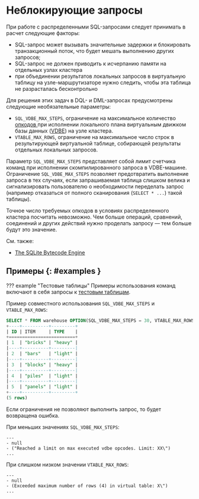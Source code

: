 # Неблокирующие запросы

При работе с распределенными SQL-запросами следует принимать в расчет
следующие факторы:

- SQL-запрос может вызывать значительные задержки и блокировать
  транзакционный поток, что будет мешать выполнению других запросов;
- SQL-запрос не должен приводить к исчерпанию памяти на отдельных узлах
  кластера
- при объединении результатов локальных запросов в виртуальную таблицу
  на узле-маршрутизаторе нужно следить, чтобы эта таблица не
  разрасталась бесконтрольно

Для решения этих задач в DQL- и DML-запросах предусмотрены следующие
необязательные параметры:

- `SQL_VDBE_MAX_STEPS`, ограничение на максимальное количество
  [опкодов ](../../overview/glossary.md#opcode) при исполнении
  локального плана виртуальным движком базы данных
  ([VDBE](https://www.sqlite.org/vdbe.html)) на узле кластера.
- `VTABLE_MAX_ROWS`, ограничение на максимальное число строк в
  результирующей виртуальной таблице, собирающей результаты отдельных
  локальных запросов.

Параметр `SQL_VDBE_MAX_STEPS` представляет собой лимит счетчика команд
при исполнении скомпилированного запроса в VDBE-машине. Ограничение
`SQL_VDBE_MAX_STEPS` позволяет предотвратить выполнение запроса в тех
случаях, если запрашиваемая таблица слишком велика и сигнализировать
пользователю о необходимости переделать запрос (например отказаться от
полного сканирования (`SELECT * ...`) такой таблицы).

Точное число требуемых опкодов в условиях распределенного кластера
посчитать невозможно. Чем больше операций, сравнений, соединений и
других действий нужно проделать запросу — тем больше будут это значение.

Cм. также:

  - [The SQLite Bytecode Engine](https://www.sqlite.org/opcode.html)

<!--
Локально, получение минимальной таблицы 1х1 требует 8 опкодов. Каждая
дополнительная колонка прибавляет 1 опкод, строка — N+2, где N — число
колонок в таблице. Один фильтр `WHERE` добавляет еще 2 опкода (для
сравнения двух значений).
 -->

## Примеры {: #examples }

??? example "Тестовые таблицы"
    Примеры использования команд включают в себя запросы к [тестовым
    таблицам](../legend.md).

Пример совместного использования `SQL_VDBE_MAX_STEPS` и `VTABLE_MAX_ROWS`:


```sql
SELECT * FROM warehouse OPTION(SQL_VDBE_MAX_STEPS = 30, VTABLE_MAX_ROWS = 5);
+----+----------+---------+
| ID | ITEM     | TYPE    |
+=========================+
| 1  | "bricks" | "heavy" |
|----+----------+---------|
| 2  | "bars"   | "light" |
|----+----------+---------|
| 3  | "blocks" | "heavy" |
|----+----------+---------|
| 4  | "piles"  | "light" |
|----+----------+---------|
| 5  | "panels" | "light" |
+----+----------+---------+
(5 rows)
```

Если ограничения не позволяют выполнить запрос, то будет возвращена
ошибка.

При меньших значениях `SQL_VDBE_MAX_STEPS`:

```
---
- null
- ("Reached a limit on max executed vdbe opcodes. Limit: XX\")
...
```

При слишком низком значении `VTABLE_MAX_ROWS`:

```
---
- null
- (Exceeded maximum number of rows (4) in virtual table: Х\")
...
```
